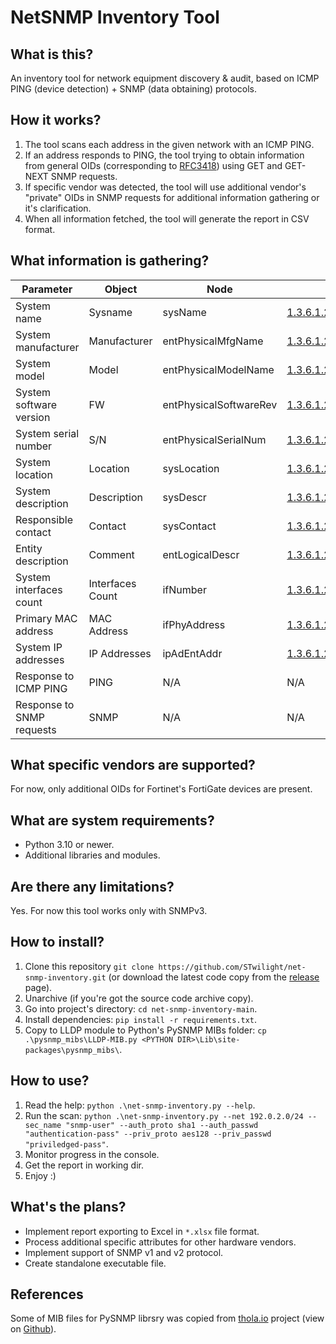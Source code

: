 # NetSNMP Inventory Tool
## What is this?
An inventory tool for network equipment discovery & audit, based on ICMP PING (device detection) + SNMP (data obtaining) protocols.

## How it works?
1. The tool scans each address in the given network with an ICMP PING.
2. If an address responds to PING, the tool trying to obtain information from general OIDs (corresponding to [RFC3418](https://www.rfc-editor.org/rfc/rfc3418.html)) using GET and GET-NEXT SNMP requests.
3. If specific vendor was detected, the tool will use additional vendor's "private" OIDs in SNMP requests for additional information gathering or it's clarification.
4. When all information fetched, the tool will generate the report in CSV format.

## What information is gathering?
| Parameter                 | Object           | Node                   | OID                                                                       |
| ----------------------- | --------------- | --------------------- | -------------------------                                               |
| System name               | Sysname          | sysName                | [1.3.6.1.2.1.1.5](https://oidref.com/1.3.6.1.2.1.1.5)                     |
| System manufacturer       | Manufacturer     | entPhysicalMfgName     | [1.3.6.1.2.1.47.1.1.1.1.12](https://oidref.com/1.3.6.1.2.1.47.1.1.1.1.12) |
| System model              | Model            | entPhysicalModelName   | [1.3.6.1.2.1.47.1.1.1.1.13](https://oidref.com/1.3.6.1.2.1.47.1.1.1.1.13) |
| System software version   | FW               | entPhysicalSoftwareRev | [1.3.6.1.2.1.47.1.1.1.1.10](https://oidref.com/1.3.6.1.2.1.47.1.1.1.1.10) |
| System serial number      | S/N              | entPhysicalSerialNum   | [1.3.6.1.2.1.47.1.1.1.1.11](https://oidref.com/1.3.6.1.2.1.47.1.1.1.1.11) |
| System location           | Location         | sysLocation            | [1.3.6.1.2.1.1.6](https://oidref.com/1.3.6.1.2.1.1.6)                     |
| System description        | Description      | sysDescr               | [1.3.6.1.2.1.1.1](https://oidref.com/1.3.6.1.2.1.1.1)                     |
| Responsible contact       | Contact          | sysContact             | [1.3.6.1.2.1.1.4](https://oidref.com/1.3.6.1.2.1.1.4)                     |
| Entity description        | Comment          | entLogicalDescr        | [1.3.6.1.2.1.47.1.2.1.1.2](https://oidref.com/1.3.6.1.2.1.47.1.2.1.1.2)   |
| System interfaces count   | Interfaces Count | ifNumber               | [1.3.6.1.2.1.2.1](https://oidref.com/1.3.6.1.2.1.2.1)                     |
| Primary MAC address       | MAC Address      | ifPhyAddress           | [1.3.6.1.2.1.2.2.1.6](https://oidref.com/1.3.6.1.2.1.2.2.1.6)             |
| System IP addresses       | IP Addresses     | ipAdEntAddr            | [1.3.6.1.2.1.4.20.1.1](https://oidref.com/1.3.6.1.2.1.4.20.1.1)           |
| Response to ICMP PING     | PING             | N/A                    | N/A                                                                       |
| Response to SNMP requests | SNMP             | N/A                    | N/A                                                                       |

## What specific vendors are supported?
For now, only additional OIDs for Fortinet's FortiGate devices are present.

## What are system requirements?
- Python 3.10 or newer.
- Additional libraries and modules.

## Are there any limitations?
Yes. For now this tool works only with SNMPv3.

## How to install?
1. Clone this repository `git clone https://github.com/STwilight/net-snmp-inventory.git` (or download the latest code copy from the [release](https://github.com/STwilight/net-snmp-inventory/releases/latest) page).
2. Unarchive (if you're got the source code archive copy).
3. Go into project's directory: `cd net-snmp-inventory-main`.
4. Install dependencies: `pip install -r requirements.txt`.
5. Copy to LLDP module to Python's PySNMP MIBs folder: `cp .\pysnmp_mibs\LLDP-MIB.py <PYTHON DIR>\Lib\site-packages\pysnmp_mibs\`.

## How to use?
1. Read the help: `python .\net-snmp-inventory.py --help`.
2. Run the scan: `python .\net-snmp-inventory.py --net 192.0.2.0/24 --sec_name "snmp-user" --auth_proto sha1 --auth_passwd "authentication-pass" --priv_proto aes128 --priv_passwd "priviledged-pass"`.
3. Monitor progress in the console.
4. Get the report in working dir.
5. Enjoy :)

## What's the plans?
- Implement report exporting to Excel in `*.xlsx` file format.
- Process additional specific attributes for other hardware vendors.
- Implement support of SNMP v1 and v2 protocol.
- Create standalone executable file.

## References
Some of MIB files for PySNMP librsry was copied from [thola.io](https://mibs.thola.io/pysnmp/) project (view on [Github](https://github.com/inexio/thola)).